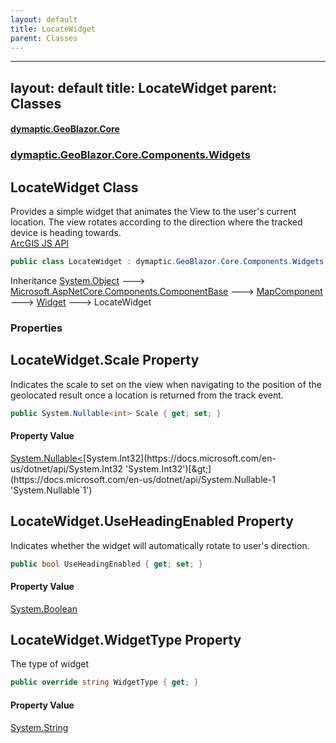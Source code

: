 ```yaml
---
layout: default
title: LocateWidget
parent: Classes
---
```

---
layout: default
title: LocateWidget
parent: Classes
---
#### [dymaptic.GeoBlazor.Core](index.html 'index')
### [dymaptic.GeoBlazor.Core.Components.Widgets](index.html#dymaptic.GeoBlazor.Core.Components.Widgets 'dymaptic.GeoBlazor.Core.Components.Widgets')

## LocateWidget Class

Provides a simple widget that animates the View to the user's current location. The view rotates according to the direction where the tracked device is heading towards.  
<a target="_blank" href="https://developers.arcgis.com/javascript/latest/api-reference/esri-widgets-Locate.html">ArcGIS JS API</a>

```csharp
public class LocateWidget : dymaptic.GeoBlazor.Core.Components.Widgets.Widget
```

Inheritance [System.Object](https://docs.microsoft.com/en-us/dotnet/api/System.Object 'System.Object') &#129106; [Microsoft.AspNetCore.Components.ComponentBase](https://docs.microsoft.com/en-us/dotnet/api/Microsoft.AspNetCore.Components.ComponentBase 'Microsoft.AspNetCore.Components.ComponentBase') &#129106; [MapComponent](dymaptic.GeoBlazor.Core.Components.MapComponent.html 'dymaptic.GeoBlazor.Core.Components.MapComponent') &#129106; [Widget](dymaptic.GeoBlazor.Core.Components.Widgets.Widget.html 'dymaptic.GeoBlazor.Core.Components.Widgets.Widget') &#129106; LocateWidget
### Properties

<a name='dymaptic.GeoBlazor.Core.Components.Widgets.LocateWidget.Scale'></a>

## LocateWidget.Scale Property

Indicates the scale to set on the view when navigating to the position of the geolocated result once a location is returned from the track event.

```csharp
public System.Nullable<int> Scale { get; set; }
```

#### Property Value
[System.Nullable&lt;](https://docs.microsoft.com/en-us/dotnet/api/System.Nullable-1 'System.Nullable`1')[System.Int32](https://docs.microsoft.com/en-us/dotnet/api/System.Int32 'System.Int32')[&gt;](https://docs.microsoft.com/en-us/dotnet/api/System.Nullable-1 'System.Nullable`1')

<a name='dymaptic.GeoBlazor.Core.Components.Widgets.LocateWidget.UseHeadingEnabled'></a>

## LocateWidget.UseHeadingEnabled Property

Indicates whether the widget will automatically rotate to user's direction.

```csharp
public bool UseHeadingEnabled { get; set; }
```

#### Property Value
[System.Boolean](https://docs.microsoft.com/en-us/dotnet/api/System.Boolean 'System.Boolean')

<a name='dymaptic.GeoBlazor.Core.Components.Widgets.LocateWidget.WidgetType'></a>

## LocateWidget.WidgetType Property

The type of widget

```csharp
public override string WidgetType { get; }
```

#### Property Value
[System.String](https://docs.microsoft.com/en-us/dotnet/api/System.String 'System.String')

